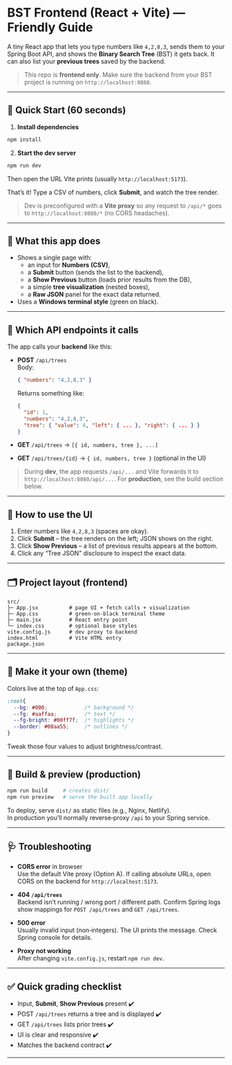 # BST Frontend (React + Vite) — Friendly Guide

A tiny React app that lets you type numbers like `4,2,8,3`, sends them to your Spring Boot API, and shows the **Binary Search Tree** (BST) it gets back. It can also list your **previous trees** saved by the backend.

> This repo is **frontend only**. Make sure the backend from your BST project is running on `http://localhost:8080`.

---

## 🚀 Quick Start (60 seconds)

1) **Install dependencies**
```bash
npm install
```

2) **Start the dev server**
```bash
npm run dev
```
Then open the URL Vite prints (usually `http://localhost:5173`).

That’s it! Type a CSV of numbers, click **Submit**, and watch the tree render.

> Dev is preconfigured with a **Vite proxy** so any request to `/api/*` goes to `http://localhost:8080/*` (no CORS headaches).

---

## 🧩 What this app does

- Shows a single page with:
  - an input for **Numbers (CSV)**,
  - a **Submit** button (sends the list to the backend),
  - a **Show Previous** button (loads prior results from the DB),
  - a simple **tree visualization** (nested boxes),
  - a **Raw JSON** panel for the exact data returned.
- Uses a **Windows terminal style** (green on black).

---

## 🔌 Which API endpoints it calls

The app calls your **backend** like this:

- **POST** `/api/trees`  
  Body:
  ```json
  { "numbers": "4,2,8,3" }
  ```
  Returns something like:
  ```json
  {
    "id": 1,
    "numbers": "4,2,8,3",
    "tree": { "value": 4, "left": { ... }, "right": { ... } }
  }
  ```

- **GET** `/api/trees` → `[{ id, numbers, tree }, ...]`  
- **GET** `/api/trees/{id}` → `{ id, numbers, tree }` (optional in the UI)

> During **dev**, the app requests `/api/...` and Vite forwards it to `http://localhost:8080/api/...`.
> For **production**, see the build section below.


---

## 🧭 How to use the UI

1. Enter numbers like `4,2,8,3` (spaces are okay).
2. Click **Submit** – the tree renders on the left; JSON shows on the right.
3. Click **Show Previous** – a list of previous results appears at the bottom.
4. Click any “Tree JSON” disclosure to inspect the exact data.  

---

## 🗂 Project layout (frontend)

```
src/
├─ App.jsx          # page UI + fetch calls + visualization
├─ App.css          # green-on-black terminal theme
├─ main.jsx         # React entry point
└─ index.css        # optional base styles
vite.config.js      # dev proxy to backend
index.html          # Vite HTML entry
package.json
```

---

## 🎨 Make it your own (theme)

Colors live at the top of `App.css`:
```css
:root{
  --bg: #000;            /* background */
  --fg: #aaffaa;         /* text */
  --fg-bright: #00ff7f;  /* highlights */
  --border: #00aa55;     /* outlines */
}
```
Tweak those four values to adjust brightness/contrast.

---

## 🧱 Build & preview (production)

```bash
npm run build     # creates dist/
npm run preview   # serve the built app locally
```
To deploy, serve `dist/` as static files (e.g., Nginx, Netlify).  
In production you’ll normally reverse‑proxy `/api` to your Spring service.

---

## 🩺 Troubleshooting

- **CORS error** in browser  
  Use the default Vite proxy (Option A). If calling absolute URLs, open CORS on the backend for `http://localhost:5173`.

- **404 `/api/trees`**  
  Backend isn’t running / wrong port / different path. Confirm Spring logs show mappings for `POST /api/trees` and `GET /api/trees`.

- **500 error**  
  Usually invalid input (non‑integers). The UI prints the message. Check Spring console for details.

- **Proxy not working**  
  After changing `vite.config.js`, restart `npm run dev`.

---

## ✅ Quick grading checklist

- Input, **Submit**, **Show Previous** present ✔️  
- POST `/api/trees` returns a tree and is displayed ✔️  
- GET `/api/trees` lists prior trees ✔️  
- UI is clear and responsive ✔️  
- Matches the backend contract ✔️

---
